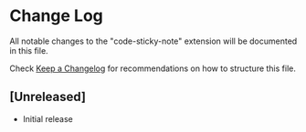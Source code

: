 # Change Log

All notable changes to the "code-sticky-note" extension will be documented in this file.

Check [Keep a Changelog](http://keepachangelog.com/) for recommendations on how to structure this file.

## [Unreleased]

- Initial release